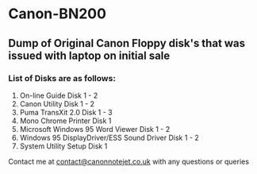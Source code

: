 # Canon-BN200

## Dump of Original Canon Floppy disk's that was issued with laptop on initial sale

### List of Disks are as follows:

1. On-line Guide Disk 1 - 2
2. Canon Utility Disk 1 - 2
3. Puma TransXit 2.0 Disk 1 - 3
4. Mono Chrome Printer Disk 1
5. Microsoft Windows 95 Word Viewer Disk 1 - 2
6. Windows 95 DisplayDriver/ESS Sound Driver Disk 1 - 2
7. System Utility Setup Disk 1

Contact me at contact@canonnotejet.co.uk with any questions or queries 
